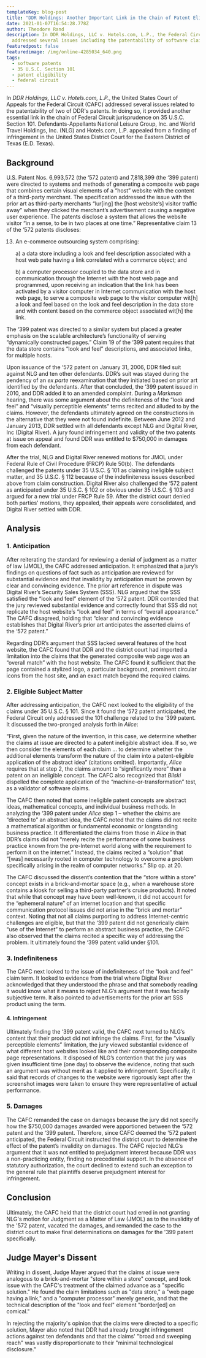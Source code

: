 ```yaml
---
templateKey: blog-post
title: "DDR Holdings: Another Important Link in the Chain of Patent Eligibiltiy"
date: 2021-01-07T16:54:28.778Z
author: Theodore Rand
description: In DDR Holdings, LLC v. Hotels.com, L.P., the Federal Circuit
  addressed several issues including the patentability of software claims.
featuredpost: false
featuredimage: /img/online-4285034_640.png
tags:
  - software patents
  - 35 U.S.C. Section 101
  - patent eligibility
  - federal circuit
---
```

In *DDR Holdings, LLC v. Hotels.com, L.P.*, the United States Court of Appeals for the Federal Circuit (CAFC) addressed several issues related to the patentability of two of DDR's patents. In doing so, it provided another essential link in the chain of Federal Circuit jurisprudence on 35 U.S.C. Section 101. Defendants-Appellants National Leisure Group, Inc. and World Travel Holdings, Inc. (NLG) and Hotels.com, L.P. appealed from a finding of infringement in the United States District Court for the Eastern District of Texas (E.D. Texas).

## Background

U.S. Patent Nos. 6,993,572 (the ‘572 patent) and 7,818,399 (the ‘399 patent) were directed to systems and methods of generating a composite web page that combines certain visual elements of a “host” website with the content of a third-party merchant. The specification addressed the issue with the prior art as third-party merchants “lur\[ing] the \[host website’s] visitor traffic away” when they clicked the merchant’s advertisement causing a negative user experience. The patents disclose a system that allows the website visitor “in a sense, to be in two places at one time.” Representative claim 13 of the ‘572 patents discloses:

13. An e-commerce outsourcing system comprising:

    a) a data store including a look and feel description associated with a host web pate having a link correlated with a commerce object; and

    b) a computer processor coupled to the data store and in communication through the Internet with the host web page and programmed, upon receiving an indication that the link has been activated by a visitor computer in Internet communication with the host web page, to serve a composite web page to the visitor computer wit\[h] a look and feel based on the look and feel description in the data store and with content based on the commerce object associated wit\[h] the link.

The ‘399 patent was directed to a similar system but placed a greater emphasis on the scalable architecture’s functionality of serving “dynamically constructed pages.” Claim 19 of the ‘399 patent requires that the data store contains “look and feel” descriptions, and associated links, for multiple hosts.

Upon issuance of the ‘572 patent on January 31, 2006, DDR filed suit against NLG and ten other defendants. DDR’s suit was stayed during the pendency of an *ex parte* reexamination that they initiated based on prior art identified by the defendants. After that concluded, the ‘399 patent issued in 2010, and DDR added it to an amended complaint. During a *Markman* hearing, there was some argument about the definiteness of the “look and feel” and “visually perceptible elements” terms recited and alluded to by the claims. However, the defendants ultimately agreed on the constructions in the alternative that they were not found indefinite. Between June 2012 and January 2013, DDR settled with all defendants except NLG and Digital River, Inc (Digital River). A jury found infringement and validity of the two patents at issue on appeal and found DDR was entitled to $750,000 in damages from each defendant.

After the trial, NLG and Digital River renewed motions for JMOL under Federal Rule of Civil Procedure (FRCP) Rule 50(b). The defendants challenged the patents under 35 U.S.C. § 101 as claiming ineligible subject matter, and 35 U.S.C. § 112 because of the indefiniteness issues described above from claim construction. Digital River also challenged the ‘572 patent as anticipated under 35 U.S.C. § 102 or obvious under 35 U.S.C. § 103 and argued for a new trial under FRCP Rule 59. After the district court denied both parties' motions, they appealed, their appeals were consolidated, and Digital River settled with DDR.

## Analysis

### 1. Anticipation

After reiterating the standard for reviewing a denial of judgment as a matter of law (JMOL), the CAFC addressed anticipation. It emphasized that a jury’s findings on questions of fact such as anticipation are reviewed for substantial evidence and that invalidity by anticipation must be proven by clear and convincing evidence. The prior art reference in dispute was Digital River’s Security Sales System (SSS). NLG argued that the SSS satisfied the “look and feel” element of the ‘572 patent. DDR contended that the jury reviewed substantial evidence and correctly found that SSS did not replicate the host website’s “look and feel” in terms of “overall appearance.” The CAFC disagreed, holding that “clear and convincing evidence establishes that Digital River’s prior art anticipates the asserted claims of the ‘572 patent.”

Regarding DDR’s argument that SSS lacked several features of the host website, the CAFC found that DDR and the district court had imported a limitation into the claims that the generated composite web page was an “overall match” with the host website. The CAFC found it sufficient that the page contained a stylized logo, a particular background, prominent circular icons from the host site, and an exact match beyond the required claims.

### 2. Eligible Subject Matter

After addressing anticipation, the CAFC next looked to the eligibility of the claims under 35 U.S.C. § 101. Since it found the ‘572 patent anticipated, the Federal Circuit only addressed the 101 challenge related to the ‘399 patent. It discussed the two-pronged analysis forth in *Alice*:

“First, given the nature of the invention, in this case, we determine whether the claims at issue are directed to a patent ineligible abstract idea. If so, we then consider the elements of each claim … to determine whether the additional elements transform the nature of the claim into a patent-eligible application of the abstract idea” (citations omitted). Importantly, *Alice* requires that at step 2, the claims amount to “significantly more” than a patent on an ineligible concept. The CAFC also recognized that *Bilski* dispelled the complete application of the “machine-or-transformation” test, as a validator of software claims.

The CAFC then noted that some ineligible patent concepts are abstract ideas, mathematical concepts, and individual business methods. In analyzing the ‘399 patent under *Alice* step 1 – whether the claims are “directed to” an abstract idea, the CAFC noted that the claims did not recite a mathematical algorithm or fundamental economic or longstanding business practice. It differentiated the claims from those in *Alice* in that DDR’s claims did not “merely recite the performance of some business practice known from the pre-Internet world along with the requirement to perform it on the internet.” Instead, the claims recited a “solution” that “\[was] necessarily rooted in computer technology to overcome a problem specifically arising in the realm of computer networks.” Slip op. at 20.

The CAFC discussed the dissent’s contention that the “store within a store” concept exists in a brick-and-mortar space (e.g., when a warehouse store contains a kiosk for selling a third-party partner’s cruise products). It noted that while that concept may have been well-known, it did not account for the “ephemeral nature” of an internet location and that specific communication protocol issues did not arise in the “brick and mortar” context. Noting that not all claims purporting to address Internet-centric challenges are eligible, but that the ‘399 patent did not generically claim “use of the Internet” to perform an abstract business practice, the CAFC also observed that the claims recited a specific way of addressing the problem. It ultimately found the ‘399 patent valid under §101.

### 3. Indefiniteness

The CAFC next looked to the issue of indefiniteness of the “look and feel” claim term. It looked to evidence from the trial where Digital River acknowledged that they understood the phrase and that somebody reading it would know what it means to reject NLG’s argument that it was facially subjective term. It also pointed to advertisements for the prior art SSS product using the term.

#### 4. Infringement

Ultimately finding the ‘399 patent valid, the CAFC next turned to NLG’s content that their product did not infringe the claims. First, for the “visually perceptible elements” limitation, the jury viewed substantial evidence of what different host websites looked like and their corresponding composite page representations. It disposed of NLG’s contention that the jury was given insufficient time (one day) to observe the evidence, noting that such an argument was without merit as it applied to infringement. Specifically, it said that records of changes to the website were rigorously kept after the screenshot images were taken to ensure they were representative of actual performance.

### 5. Damages

The CAFC remanded the case on damages because the jury did not specify how the $750,000 damages awarded were apportioned between the ‘572 patent and the ‘399 patent. Therefore, since CAFC deemed the '572 patent anticipated, the Federal Circuit instructed the district court to determine the effect of the patent’s invalidity on damages. The CAFC rejected NLG’s argument that it was not entitled to prejudgment interest because DDR was a non-practicing entity, finding no precedential support. In the absence of statutory authorization, the court declined to extend such an exception to the general rule that plaintiffs deserve prejudgment interest for infringement.

## Conclusion

Ultimately, the CAFC held that the district court had erred in not granting NLG's motion for Judgment as a Matter of Law (JMOL) as to the invalidity of the '572 patent, vacated the damages, and remanded the case to the district court to make final determinations on damages for the '399 patent specifically.

## Judge Mayer's Dissent

Writing in dissent, Judge Mayer argued that the claims at issue were analogous to a brick-and-mortar "store within a store" concept, and took issue with the CAFC's treatment of the claimed advance as a "specific solution." He found the claim limitations such as "data store," a "web page having a link," and a "computer processor" merely generic, and that the technical description of the "look and feel" element "border\[ed] on comical."

In rejecting the majority's opinion that the claims were directed to a specific solution, Mayer also noted that DDR had already brought infringement actions against ten defendants and that the claims' "broad and sweeping reach" was vastly disproportionate to their "minimal technological disclosure."